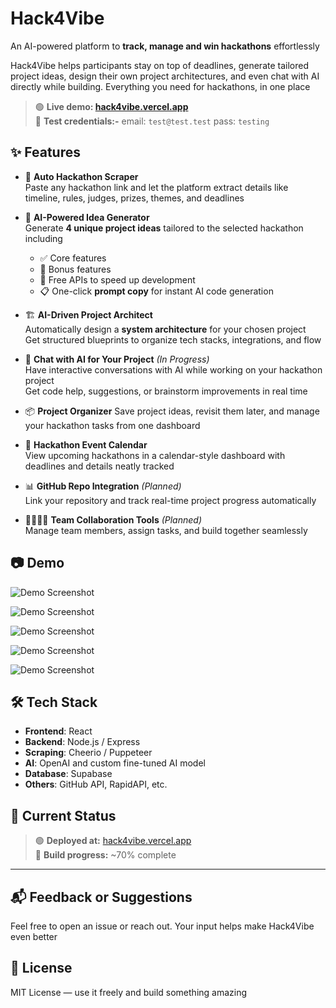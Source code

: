 # Hack4Vibe

An AI-powered platform to **track, manage and win hackathons** effortlessly

Hack4Vibe helps participants stay on top of deadlines, generate tailored project ideas, design their own project architectures, and even chat with AI directly while building. Everything you need for hackathons, in one place

> 🟢 **Live demo: [hack4vibe.vercel.app](https://hack4vibe.vercel.app)**  
> 🧪 **Test credentials:-**
>     email: `test@test.test`
>     pass: `testing`

## ✨ Features

- 🔗 **Auto Hackathon Scraper**  
  Paste any hackathon link and let the platform extract details like  
  timeline, rules, judges, prizes, themes, and deadlines

- 🤖 **AI-Powered Idea Generator**  
  Generate **4 unique project ideas** tailored to the selected hackathon including  
  - ✅ Core features  
  - 🎯 Bonus features  
  - 🔌 Free APIs to speed up development  
  - 📋 One-click **prompt copy** for instant AI code generation  

- 🏗️ **AI-Driven Project Architect**  
  Automatically design a **system architecture** for your chosen project  
  Get structured blueprints to organize tech stacks, integrations, and flow

- 💬 **Chat with AI for Your Project**  *(In Progress)*  
  Have interactive conversations with AI while working on your hackathon project  
  Get code help, suggestions, or brainstorm improvements in real time

- 📦 **Project Organizer** 
  Save project ideas, revisit them later, and manage your hackathon tasks from one dashboard

- 📅 **Hackathon Event Calendar**  
  View upcoming hackathons in a calendar-style dashboard with deadlines and details neatly tracked

- 📊 **GitHub Repo Integration** *(Planned)*  
  Link your repository and track real-time project progress automatically

- 👨‍👩‍👧‍👦 **Team Collaboration Tools** *(Planned)*  
  Manage team members, assign tasks, and build together seamlessly


## 📷 Demo

![Demo Screenshot](https://summer.hackclub.com/rails/active_storage/blobs/redirect/eyJfcmFpbHMiOnsiZGF0YSI6MzY5ODQsInB1ciI6ImJsb2JfaWQifX0=--8f4adf67086933d3b9419c81a2a86a3678d59d9d/Screenshot_1-8-2025_102431.jpeg)

![Demo Screenshot](https://summer.hackclub.com/rails/active_storage/blobs/redirect/eyJfcmFpbHMiOnsiZGF0YSI6NTMwMDcsInB1ciI6ImJsb2JfaWQifX0=--f691f61cb12900ad8b5ffc54bf13a4120cedd968/Screenshot_17-8-2025_104822_hack4vibe.vercel.app.jpeg)

![Demo Screenshot](https://summer.hackclub.com/rails/active_storage/blobs/redirect/eyJfcmFpbHMiOnsiZGF0YSI6NTU5MjcsInB1ciI6ImJsb2JfaWQifX0=--b1a9160b31b9aeaa1edc941dee0cafa0f4898b84/Screenshot_21-8-2025_213719_hack4vibe.vercel.app.jpeg)

![Demo Screenshot](https://summer.hackclub.com/rails/active_storage/blobs/redirect/eyJfcmFpbHMiOnsiZGF0YSI6NTE2ODcsInB1ciI6ImJsb2JfaWQifX0=--c57b1af4eeb35d604552958e4750e80f32142772/Screenshot_15-8-2025_183052_hack4vibe.vercel.app.jpeg)

![Demo Screenshot](https://summer.hackclub.com/rails/active_storage/blobs/redirect/eyJfcmFpbHMiOnsiZGF0YSI6MzE3NDIsInB1ciI6ImJsb2JfaWQifX0=--f36633ffd2b5c6b4d473c7ce5dd35689c1ff0b32/Screenshot_26-7-2025_111_hack4vibe.vercel.app.jpeg)


## 🛠️ Tech Stack

- **Frontend**: React  
- **Backend**: Node.js / Express  
- **Scraping**: Cheerio / Puppeteer  
- **AI**: OpenAI and custom fine-tuned AI model  
- **Database**: Supabase 
- **Others**: GitHub API, RapidAPI, etc.


## 🧪 Current Status

> 🟢 **Deployed at:** [hack4vibe.vercel.app](https://hack4vibe.vercel.app)  
> 🔨 **Build progress:** ~70% complete

---

## 📬 Feedback or Suggestions

Feel free to open an issue or reach out. Your input helps make Hack4Vibe even better


## 📜 License

MIT License — use it freely and build something amazing
